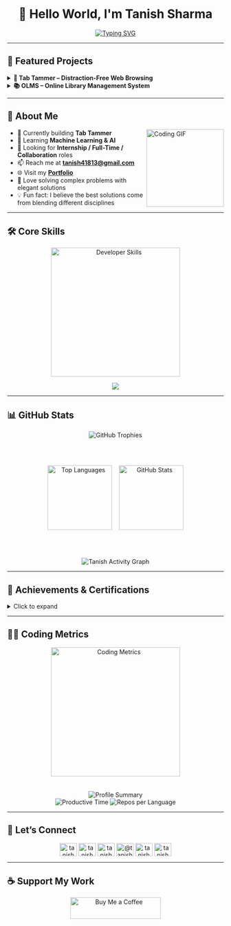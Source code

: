 # <div align="center">👋 Hello World, I'm Tanish Sharma</div>

<div align="center">
  <a href="https://git.io/typing-svg">
    <img src="https://readme-typing-svg.demolab.com?font=Fira+Code&weight=600&size=22&pause=1000&color=0E75B6&center=true&vCenter=true&random=false&width=600&lines=Full+Stack+Developer;Machine+Learning+Explorer;Problem+Solver;Competitive+Programmer" alt="Typing SVG" />
  </a>
</div>

---

## 🚀 Featured Projects

<details>
<summary><b>📌 Tab Tammer – Distraction-Free Web Browsing</b></summary>

**Tech Stack:** JavaScript, HTML, CSS, Chrome Extension APIs  

**📌 Overview:**  
Tab Tammer is a browser extension that helps users stay focused by limiting unnecessary tabs and blocking distracting sites.

**✨ Key Features:**  
- ⛔ Block distracting websites.  
- 📊 Track browsing habits.  
- ⏱ Set time limits for sites.  
- 🛠 Customizable blocklist and focus timer.  

**🔗 Repository:** [View on GitHub](https://github.com/tanish4181/TabTammer)  
**🌐 Live Extension:** [Add to Browser](https://link-to-extension.com)  

</details>



<details>
<summary><b>📚 OLMS – Online Library Management System</b></summary>

**Tech Stack:** HTML, CSS, JavaScript, PHP, MySQL  

**📌 Overview:**  
OLMS is a web-based platform for managing library operations like book inventory, user management, and tracking issued/returned books.

**✨ Key Features:**  
- 📚 Book management (Add/Edit/Delete).  
- 👥 Separate dashboards for Admin and Students.  
- 🔍 Search books by title, author, or category.  
- ⏱ Track issue/return with automated fine calculation.  
- 📊 Monthly usage reports.  

**🔗 Repository:** [View on GitHub](https://github.com/yourusername/OLMS)  
**📄 Documentation:** [Read More](https://yourwebsite.com/olms-docs)  

</details>

---
## 💼 About Me

<img align="right" height="180" src="https://media.giphy.com/media/M9gbBd9nbDrOTu1Mqx/giphy.gif" alt="Coding GIF"/>

- 🔭 Currently building **Tab Tammer**
- 🌱 Learning **Machine Learning & AI**
- 🎯 Looking for **Internship / Full-Time / Collaboration** roles
- 📫 Reach me at **tanish41813@gmail.com**
- 🌐 Visit my **[Portfolio](https://tanish4181.github.io/PortfolioWebsite/)**
- 🧩 Love solving complex problems with elegant solutions
- 💡 Fun fact: I believe the best solutions come from blending different disciplines

---
## 🛠 Core Skills

<div align="center">
  <img src="https://media.giphy.com/media/SWoSkN6DxTszqIKEqv/giphy.gif" alt="Developer Skills" width="300"/>
</div>

<p align="center">
  <a href="https://skillicons.dev">
    <img src="https://skillicons.dev/icons?i=c,cpp,py,html,css,js,php,bootstrap,git,postman,mysql" />
  </a>
</p>

---
## 📊 GitHub Stats

<div align="center">
  
  <!-- Trophies -->
  <img src="https://github-profile-trophy.vercel.app/?username=tanish4181&theme=tokyonight&margin-w=15&margin-h=15&no-frame=true&row=1&column=5" alt="GitHub Trophies" />
  
  <br><br>
  
  <!-- Top Languages & Stats -->
  <img src="https://github-readme-stats.vercel.app/api/top-langs?username=tanish4181&show_icons=true&locale=en&layout=compact&theme=tokyonight" height="150" alt="Top Languages" /> 
  &nbsp;&nbsp;
  <img src="https://github-readme-stats.vercel.app/api?username=tanish4181&show_icons=true&locale=en&theme=tokyonight&count_private=true&hide_rank=false" height="150" alt="GitHub Stats" />

  <br><br>

  <!-- Activity Graph -->
  <img src="https://github-readme-activity-graph.vercel.app/graph?username=tanish4181&theme=tokyo-night&hide_border=true&area=true" alt="Tanish Activity Graph" />

</div>


---
## 📜 Achievements & Certifications

<details>
  <summary>Click to expand</summary>

  ### Certificates
  - CS50x by Harvard University

</details>

---
## 👨‍💻 Coding Metrics

<div align="center">
  <img src="https://media.giphy.com/media/USV0ym3bVWQJJmNu3N/giphy.gif" alt="Coding Metrics" width="300"/>
</div>
<br><br>
<div align="center">
  <img src="https://github-profile-summary-cards.vercel.app/api/cards/profile-details?username=tanish4181&theme=tokyonight" alt="Profile Summary" />
</div>

<div align="center">
  <img src="https://github-profile-summary-cards.vercel.app/api/cards/productive-time?username=tanish4181&theme=tokyonight" alt="Productive Time" />
  <img src="https://github-profile-summary-cards.vercel.app/api/cards/repos-per-language?username=tanish4181&theme=tokyonight" alt="Repos per Language" />
</div>

---

## 🤝 Let’s Connect

<p align="center">
<a href="https://twitter.com/tanish4181" target="blank"><img align="center" src="https://raw.githubusercontent.com/rahuldkjain/github-profile-readme-generator/master/src/images/icons/Social/twitter.svg" alt="tanish" height="30" width="40" /></a>
<a href="https://linkedin.com/in/tanish4181" target="blank"><img align="center" src="https://raw.githubusercontent.com/rahuldkjain/github-profile-readme-generator/master/src/images/icons/Social/linked-in-alt.svg" alt="tanish" height="30" width="40" /></a>  
<a href="https://stackoverflow.com/users/tanish4181" target="blank"><img align="center" src="https://raw.githubusercontent.com/rahuldkjain/github-profile-readme-generator/master/src/images/icons/Social/stack-overflow.svg" alt="tanish4181" height="30" width="40" /></a>
<a href="https://medium.com/@tanish4181" target="blank"><img align="center" src="https://raw.githubusercontent.com/rahuldkjain/github-profile-readme-generator/master/src/images/icons/Social/medium.svg" alt="@tanish4181" height="30" width="40" /></a>
<a href="https://www.youtube.com/@Tanish4181y" target="blank"><img align="center" src="https://raw.githubusercontent.com/rahuldkjain/github-profile-readme-generator/master/src/images/icons/Social/youtube.svg" alt="tanish4181y" height="30" width="40" /></a>
<a href="https://www.leetcode.com/tanish4181" target="blank"><img align="center" src="https://raw.githubusercontent.com/rahuldkjain/github-profile-readme-generator/master/src/images/icons/Social/leet-code.svg" alt="tanish4181" height="30" width="40" /></a>
</p>

---

## ☕ Support My Work

<p align="center">
<a href="https://www.buymeacoffee.com/tanish4181"> <img src="https://cdn.buymeacoffee.com/buttons/v2/default-yellow.png" height="50" width="210" alt="Buy Me a Coffee" /></a>
</p>
